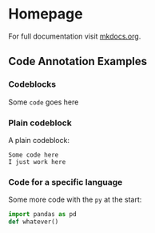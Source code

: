 # Homepage

For full documentation visit [mkdocs.org](https://www.mkdocs.org).

## Code Annotation Examples

### Codeblocks

Some `code` goes here

### Plain codeblock

A plain codeblock:

```
Some code here
I just work here
```

### Code for a specific language

Some more code with the `py` at the start:

``` py
import pandas as pd
def whatever()
```
